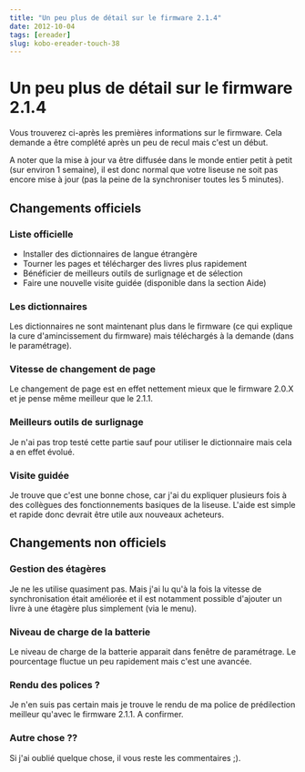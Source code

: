 ```yaml
---
title: "Un peu plus de détail sur le firmware 2.1.4"
date: 2012-10-04
tags: [ereader]
slug: kobo-ereader-touch-38
---
```

# Un peu plus de détail sur le firmware 2.1.4

Vous trouverez ci-après les premières informations sur le firmware. Cela demande a être complété après un peu de recul mais c'est un début.

A noter que la mise à jour va être diffusée dans le monde entier petit à petit (sur environ 1 semaine), il est donc normal que votre liseuse ne soit pas encore mise à jour (pas la peine de la synchroniser toutes les 5 minutes).

## Changements officiels 

### Liste officielle

* Installer des dictionnaires de langue étrangère
* Tourner les pages et télécharger des livres plus rapidement
* Bénéficier de meilleurs outils de surlignage et de sélection
* Faire une nouvelle visite guidée (disponible dans la section Aide)

### Les dictionnaires

Les dictionnaires ne sont maintenant plus dans le firmware (ce qui explique la cure d'amincissement du firmware) mais téléchargés à la demande (dans le paramétrage).

### Vitesse de changement de page

Le changement de page est en effet nettement mieux que le firmware 2.0.X et je pense même meilleur que le 2.1.1.

### Meilleurs outils de surlignage

Je n'ai pas trop testé cette partie sauf pour utiliser le dictionnaire mais cela a en effet évolué.

### Visite guidée

Je trouve que c'est une bonne chose, car j'ai du expliquer plusieurs fois à des collègues des fonctionnements basiques de la liseuse. L'aide est simple et rapide donc devrait être utile aux nouveaux acheteurs.

## Changements non officiels

### Gestion des étagères
Je ne les utilise quasiment pas. Mais j'ai lu qu'à la fois la vitesse de synchronisation était améliorée et il est notamment possible d'ajouter un livre à une étagère plus simplement (via le menu).

### Niveau de charge de la batterie

Le niveau de charge de la batterie apparait dans fenêtre de paramétrage. Le pourcentage fluctue un peu rapidement mais c'est une avancée.

### Rendu des polices ?

Je n'en suis pas certain mais je trouve le rendu de ma police de prédilection meilleur qu'avec le firmware 2.1.1. A confirmer.

### Autre chose ??

Si j'ai oublié quelque chose, il vous reste les commentaires ;).



